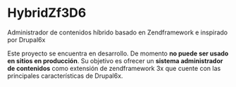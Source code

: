 # HybridZf3D6
Administrador de contenidos híbrido basado en Zendframework e inspirado por Drupal6x

Este proyecto se encuentra en desarrollo. De momento **no puede ser usado en sitios en producción**.
Su objetivo es ofrecer un **sistema administrador de contenidos** como extensión de zendframework 3x que cuente 
con las principales características de Drupal6x.
